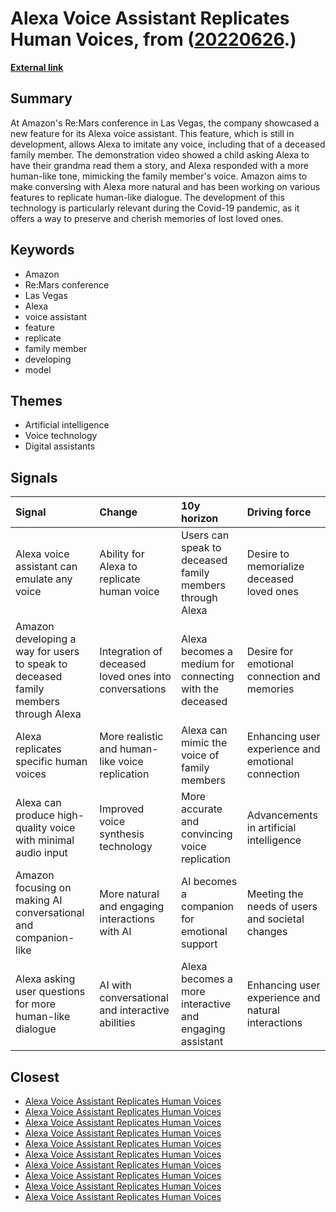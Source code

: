 # __Alexa Voice Assistant Replicates Human Voices__, from ([20220626](https://kghosh.substack.com/p/20220626).)

__[External link](https://www.cnbc.com/2022/06/22/amazon-demonstrates-alexa-mimicking-the-voice-of-a-deceased-relative.html)__



## Summary

At Amazon's Re:Mars conference in Las Vegas, the company showcased a new feature for its Alexa voice assistant. This feature, which is still in development, allows Alexa to imitate any voice, including that of a deceased family member. The demonstration video showed a child asking Alexa to have their grandma read them a story, and Alexa responded with a more human-like tone, mimicking the family member's voice. Amazon aims to make conversing with Alexa more natural and has been working on various features to replicate human-like dialogue. The development of this technology is particularly relevant during the Covid-19 pandemic, as it offers a way to preserve and cherish memories of lost loved ones.

## Keywords

* Amazon
* Re:Mars conference
* Las Vegas
* Alexa
* voice assistant
* feature
* replicate
* family member
* developing
* model

## Themes

* Artificial intelligence
* Voice technology
* Digital assistants

## Signals

| Signal                                                                              | Change                                                | 10y horizon                                              | Driving force                                      |
|:------------------------------------------------------------------------------------|:------------------------------------------------------|:---------------------------------------------------------|:---------------------------------------------------|
| Alexa voice assistant can emulate any voice                                         | Ability for Alexa to replicate human voice            | Users can speak to deceased family members through Alexa | Desire to memorialize deceased loved ones          |
| Amazon developing a way for users to speak to deceased family members through Alexa | Integration of deceased loved ones into conversations | Alexa becomes a medium for connecting with the deceased  | Desire for emotional connection and memories       |
| Alexa replicates specific human voices                                              | More realistic and human-like voice replication       | Alexa can mimic the voice of family members              | Enhancing user experience and emotional connection |
| Alexa can produce high-quality voice with minimal audio input                       | Improved voice synthesis technology                   | More accurate and convincing voice replication           | Advancements in artificial intelligence            |
| Amazon focusing on making AI conversational and companion-like                      | More natural and engaging interactions with AI        | AI becomes a companion for emotional support             | Meeting the needs of users and societal changes    |
| Alexa asking user questions for more human-like dialogue                            | AI with conversational and interactive abilities      | Alexa becomes a more interactive and engaging assistant  | Enhancing user experience and natural interactions |

## Closest

* [Alexa Voice Assistant Replicates Human Voices](95a21e5407df1f9dfe1f323e5a827e94)
* [Alexa Voice Assistant Replicates Human Voices](95a21e5407df1f9dfe1f323e5a827e94)
* [Alexa Voice Assistant Replicates Human Voices](95a21e5407df1f9dfe1f323e5a827e94)
* [Alexa Voice Assistant Replicates Human Voices](95a21e5407df1f9dfe1f323e5a827e94)
* [Alexa Voice Assistant Replicates Human Voices](95a21e5407df1f9dfe1f323e5a827e94)
* [Alexa Voice Assistant Replicates Human Voices](95a21e5407df1f9dfe1f323e5a827e94)
* [Alexa Voice Assistant Replicates Human Voices](95a21e5407df1f9dfe1f323e5a827e94)
* [Alexa Voice Assistant Replicates Human Voices](95a21e5407df1f9dfe1f323e5a827e94)
* [Alexa Voice Assistant Replicates Human Voices](95a21e5407df1f9dfe1f323e5a827e94)
* [Alexa Voice Assistant Replicates Human Voices](95a21e5407df1f9dfe1f323e5a827e94)